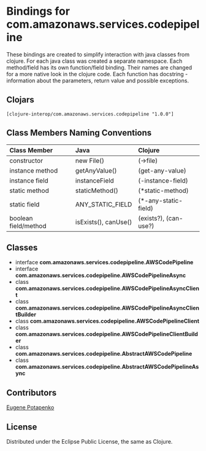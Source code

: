 # Bindings for com.amazonaws.services.codepipeline

These bindings are created to simplify interaction with java classes from clojure.
For each java class was created a separate namespace.
Each method/field has its own function/field binding.
Their names are changed for a more native look in the clojure code. Each function has docstring - information about the parameters, return value and possible exceptions.

## Clojars

```
[clojure-interop/com.amazonaws.services.codepipeline "1.0.0"]
```

## Class Members Naming Conventions

| Class Member | Java | Clojure |
|:--|:--|:--|
| constructor | new File() | (->file) |
| instance method | getAnyValue() | (get-any-value) |
| instance field | instanceField | (-instance-field) |
| static method | staticMethod() | (*static-method) |
| static field | ANY_STATIC_FIELD | (*-any-static-field) |
| boolean field/method | isExists(), canUse() | (exists?), (can-use?) |

## Classes

- interface **com.amazonaws.services.codepipeline.AWSCodePipeline**
- interface **com.amazonaws.services.codepipeline.AWSCodePipelineAsync**
- class **com.amazonaws.services.codepipeline.AWSCodePipelineAsyncClient**
- class **com.amazonaws.services.codepipeline.AWSCodePipelineAsyncClientBuilder**
- class **com.amazonaws.services.codepipeline.AWSCodePipelineClient**
- class **com.amazonaws.services.codepipeline.AWSCodePipelineClientBuilder**
- class **com.amazonaws.services.codepipeline.AbstractAWSCodePipeline**
- class **com.amazonaws.services.codepipeline.AbstractAWSCodePipelineAsync**

## Contributors

[Eugene Potapenko](https://github.com/potapenko/)

## License

Distributed under the Eclipse Public License, the same as Clojure.
